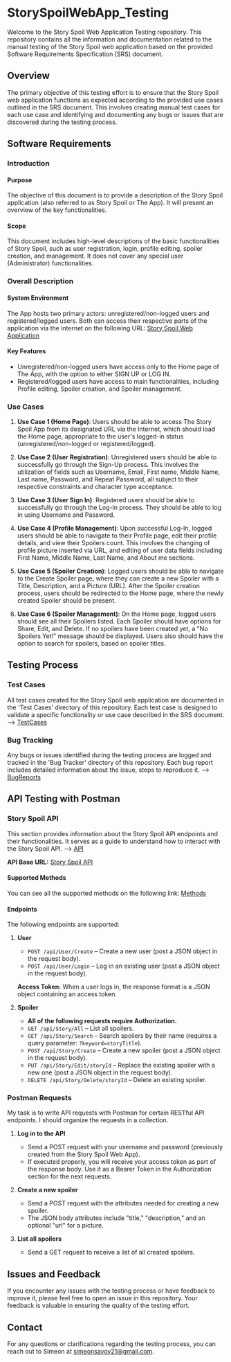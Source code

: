 # StorySpoilWebApp_Testing
Welcome to the Story Spoil Web Application Testing repository. This repository contains all the information and documentation related to the manual testing of the Story Spoil web application based on the provided Software Requirements Specification (SRS) document.

## Overview

The primary objective of this testing effort is to ensure that the Story Spoil web application functions as expected according to the provided use cases outlined in the SRS document. This involves creating manual test cases for each use case and identifying and documenting any bugs or issues that are discovered during the testing process.

## Software Requirements

### Introduction

#### Purpose

The objective of this document is to provide a description of the Story Spoil application (also referred to as Story Spoil or The App). It will present an overview of the key functionalities.

#### Scope

This document includes high-level descriptions of the basic functionalities of Story Spoil, such as user registration, login, profile editing, spoiler creation, and management. It does not cover any special user (Administrator) functionalities.

### Overall Description

#### System Environment

The App hosts two primary actors: unregistered/non-logged users and registered/logged users. Both can access their respective parts of the application via the internet on the following URL:
[Story Spoil Web Application](https://d24hkho2ozf732.cloudfront.net/)

#### Key Features

- Unregistered/non-logged users have access only to the Home page of The App, with the option to either SIGN UP or LOG IN.
- Registered/logged users have access to main functionalities, including Profile editing, Spoiler creation, and Spoiler management.

### Use Cases

1. **Use Case 1 (Home Page)**: Users should be able to access The Story Spoil App from its designated URL via the Internet, which should load the Home page, appropriate to the user's logged-in status (unregistered/non-logged or registered/logged).

2. **Use Case 2 (User Registration)**: Unregistered users should be able to successfully go through the Sign-Up process. This involves the utilization of fields such as Username, Email, First name, Middle Name, Last name, Password, and Repeat Password, all subject to their respective constraints and character type acceptance.

3. **Use Case 3 (User Sign In)**: Registered users should be able to successfully go through the Log-In process. They should be able to log in using Username and Password.

4. **Use Case 4 (Profile Management)**: Upon successful Log-In, logged users should be able to navigate to their Profile page, edit their profile details, and view their Spoilers count. This involves the changing of profile picture inserted via URL, and editing of user data fields including First Name, Middle Name, Last Name, and About me sections.

5. **Use Case 5 (Spoiler Creation)**: Logged users should be able to navigate to the Create Spoiler page, where they can create a new Spoiler with a Title, Description, and a Picture (URL). After the Spoiler creation process, users should be redirected to the Home page, where the newly created Spoiler should be present.

6. **Use Case 6 (Spoiler Management)**: On the Home page, logged users should see all their Spoilers listed. Each Spoiler should have options for Share, Edit, and Delete. If no spoilers have been created yet, a "No Spoilers Yet!" message should be displayed. Users also should have the option to search for spoilers, based on spoiler titles.

## Testing Process

### Test Cases

All test cases created for the Story Spoil web application are documented in the 'Test Cases' directory of this repository. Each test case is designed to validate a specific functionality or use case described in the SRS document. -->
[TestCases](https://github.com/SimeonSavov/StorySpoilWebApp_Testing/tree/c894fc9395dfcdaae49b4973c1d7016dc242f999/TestCases)

### Bug Tracking

Any bugs or issues identified during the testing process are logged and tracked in the 'Bug Tracker' directory of this repository. Each bug report includes detailed information about the issue, steps to reproduce it. -->
[BugReports](https://github.com/SimeonSavov/StorySpoilWebApp_Testing/tree/c894fc9395dfcdaae49b4973c1d7016dc242f999/BugReports)

## API Testing with Postman

### Story Spoil API

This section provides information about the Story Spoil API endpoints and their functionalities. It serves as a guide to understand how to interact with the Story Spoil API. -->
[API](https://github.com/SimeonSavov/StorySpoilWebApp_Testing/tree/9c5580faf74145486d5d2a4ade815eb951495bc7/API)

**API Base URL:** [Story Spoil API](https://d5wfqm7y6yb3q.cloudfront.net/)

#### Supported Methods

You can see all the supported methods on the following link: [Methods](https://d5wfqm7y6yb3q.cloudfront.net/)

#### Endpoints

The following endpoints are supported:

1. **User**
   - `POST /api/User/Create` – Create a new user (post a JSON object in the request body).
   - `POST /api/User/Login` – Log in an existing user (post a JSON object in the request body).

   **Access Token:** When a user logs in, the response format is a JSON object containing an access token.

2. **Spoiler**
   - **All of the following requests require Authorization.**
   - `GET /api/Story/All` – List all spoilers.
   - `GET /api/Story/Search` – Search spoilers by their name (requires a query parameter: `?keyword=storyTitle`).
   - `POST /api/Story/Create` – Create a new spoiler (post a JSON object in the request body).
   - `PUT /api/Story/Edit/storyId` – Replace the existing spoiler with a new one (post a JSON object in the request body).
   - `DELETE /api/Story/Delete/storyId` – Delete an existing spoiler.

### Postman Requests

My task is to write API requests with Postman for certain RESTful API endpoints. I should organize the requests in a collection.

1. **Log in to the API**
   - Send a POST request with your username and password (previously created from the Story Spoil Web App).
   - If executed properly, you will receive your access token as part of the response body. Use it as a Bearer Token in the Authorization section for the next requests.

2. **Create a new spoiler**
   - Send a POST request with the attributes needed for creating a new spoiler.
   - The JSON body attributes include "title," "description," and an optional "url" for a picture.

3. **List all spoilers**
   - Send a GET request to receive a list of all created spoilers.

## Issues and Feedback

If you encounter any issues with the testing process or have feedback to improve it, please feel free to open an issue in this repository. Your feedback is valuable in ensuring the quality of the testing effort.

## Contact

For any questions or clarifications regarding the testing process, you can reach out to Simeon at simeonsavov21@gmail.com.


